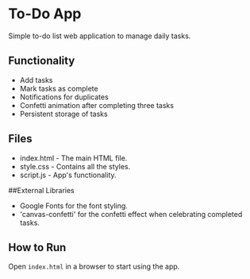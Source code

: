 # To-Do App

Simple to-do list web application to manage daily tasks.

## Functionality

- Add tasks
- Mark tasks as complete
- Notifications for duplicates
- Confetti animation after completing three tasks
- Persistent storage of tasks

## Files

- index.html - The main HTML file.
- style.css - Contains all the styles.
- script.js - App's functionality.

##External Libraries

- Google Fonts for the font styling.
- 'canvas-confetti' for the confetti effect when celebrating completed tasks.

## How to Run

Open `index.html` in a browser to start using the app.
